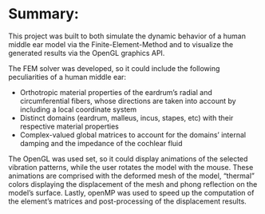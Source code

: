 # Summary:
This project was built to both simulate the dynamic behavior of a human middle ear model via the Finite-Element-Method and to visualize the generated results via the OpenGL graphics API. 

The FEM solver was developed, so it could include the following peculiarities of a human middle ear:
* Orthotropic material properties of the eardrum’s radial and circumferential fibers, whose directions are taken into account by including a local coordinate system
* Distinct domains (eardrum, malleus, incus, stapes, etc) with their respective material properties
* Complex-valued global matrices to account for the domains’ internal damping and the impedance of the cochlear fluid

The OpenGL was used set, so it could display animations of the selected vibration patterns, while the user rotates the model with the mouse. These animations are comprised with the deformed mesh of the model, “thermal” colors displaying the displacement of the mesh and phong reflection on the model’s surface. 
Lastly, openMP was used to speed up the computation of the element’s matrices and post-processing of the displacement results.
